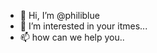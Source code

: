- 👋 Hi, I’m @philiblue
- 👀 I’m interested in your itmes...
- 📫 how can we help you..

<!---
philiblue/philiblue is a ✨ special ✨ repository because its `README.md` (this file) appears on your GitHub profile.
You can click the Preview link to take a look at your changes.
--->
